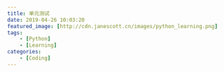 ```yaml
---
title: 单元测试
date: 2019-04-26 10:03:20
featured_image: [http://cdn.janescott.cn/images/python_learning.png]
tags: 
	- [Python]
	- [Learning]
categories:
	- [Coding]
---
```



